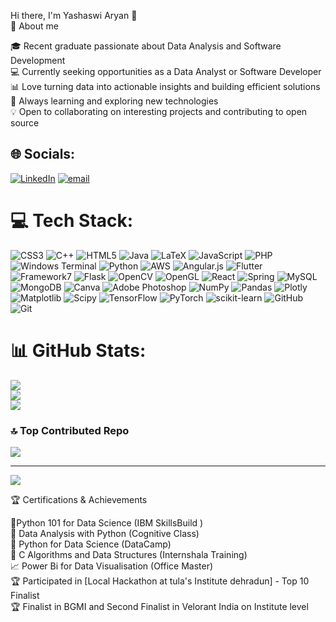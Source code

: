 Hi there, I'm Yashaswi Aryan 👋 <br/>
🚀 About me

🎓 Recent graduate passionate about Data Analysis and Software Development<br/>
💻 Currently seeking opportunities as a Data Analyst or Software Developer<br/>
📊 Love turning data into actionable insights and building efficient solutions<br/>
🌱 Always learning and exploring new technologies<br/>
💡 Open to collaborating on interesting projects and contributing to open source<br/>


## 🌐 Socials:
[![LinkedIn](https://img.shields.io/badge/LinkedIn-%230077B5.svg?logo=linkedin&logoColor=white)](https://www.linkedin.com/in/yashaswi-aryan-3a5400239) [![email](https://img.shields.io/badge/Email-D14836?logo=gmail&logoColor=white)](mailto:yashaswiaryan07588@gmail.com) 

# 💻 Tech Stack:
![CSS3](https://img.shields.io/badge/css3-%231572B6.svg?style=for-the-badge&logo=css3&logoColor=white) ![C++](https://img.shields.io/badge/c++-%2300599C.svg?style=for-the-badge&logo=c%2B%2B&logoColor=white) ![HTML5](https://img.shields.io/badge/html5-%23E34F26.svg?style=for-the-badge&logo=html5&logoColor=white) ![Java](https://img.shields.io/badge/java-%23ED8B00.svg?style=for-the-badge&logo=openjdk&logoColor=white) ![LaTeX](https://img.shields.io/badge/latex-%23008080.svg?style=for-the-badge&logo=latex&logoColor=white) ![JavaScript](https://img.shields.io/badge/javascript-%23323330.svg?style=for-the-badge&logo=javascript&logoColor=%23F7DF1E) ![PHP](https://img.shields.io/badge/php-%23777BB4.svg?style=for-the-badge&logo=php&logoColor=white) ![Windows Terminal](https://img.shields.io/badge/Windows%20Terminal-%234D4D4D.svg?style=for-the-badge&logo=windows-terminal&logoColor=white) ![Python](https://img.shields.io/badge/python-3670A0?style=for-the-badge&logo=python&logoColor=ffdd54) ![AWS](https://img.shields.io/badge/AWS-%23FF9900.svg?style=for-the-badge&logo=amazon-aws&logoColor=white) ![Angular.js](https://img.shields.io/badge/angular.js-%23E23237.svg?style=for-the-badge&logo=angularjs&logoColor=white) ![Flutter](https://img.shields.io/badge/Flutter-%2302569B.svg?style=for-the-badge&logo=Flutter&logoColor=white) ![Framework7](https://img.shields.io/badge/framework7-%23EE350F.svg?style=for-the-badge&logo=framework7&logoColor=white) ![Flask](https://img.shields.io/badge/flask-%23000.svg?style=for-the-badge&logo=flask&logoColor=white) ![OpenCV](https://img.shields.io/badge/opencv-%23white.svg?style=for-the-badge&logo=opencv&logoColor=white) ![OpenGL](https://img.shields.io/badge/OpenGL-%23FFFFFF.svg?style=for-the-badge&logo=opengl) ![React](https://img.shields.io/badge/react-%2320232a.svg?style=for-the-badge&logo=react&logoColor=%2361DAFB) ![Spring](https://img.shields.io/badge/spring-%236DB33F.svg?style=for-the-badge&logo=spring&logoColor=white) ![MySQL](https://img.shields.io/badge/mysql-4479A1.svg?style=for-the-badge&logo=mysql&logoColor=white) ![MongoDB](https://img.shields.io/badge/MongoDB-%234ea94b.svg?style=for-the-badge&logo=mongodb&logoColor=white) ![Canva](https://img.shields.io/badge/Canva-%2300C4CC.svg?style=for-the-badge&logo=Canva&logoColor=white) ![Adobe Photoshop](https://img.shields.io/badge/adobe%20photoshop-%2331A8FF.svg?style=for-the-badge&logo=adobe%20photoshop&logoColor=white) ![NumPy](https://img.shields.io/badge/numpy-%23013243.svg?style=for-the-badge&logo=numpy&logoColor=white) ![Pandas](https://img.shields.io/badge/pandas-%23150458.svg?style=for-the-badge&logo=pandas&logoColor=white) ![Plotly](https://img.shields.io/badge/Plotly-%233F4F75.svg?style=for-the-badge&logo=plotly&logoColor=white) ![Matplotlib](https://img.shields.io/badge/Matplotlib-%23ffffff.svg?style=for-the-badge&logo=Matplotlib&logoColor=black) ![Scipy](https://img.shields.io/badge/SciPy-%230C55A5.svg?style=for-the-badge&logo=scipy&logoColor=%white) ![TensorFlow](https://img.shields.io/badge/TensorFlow-%23FF6F00.svg?style=for-the-badge&logo=TensorFlow&logoColor=white) ![PyTorch](https://img.shields.io/badge/PyTorch-%23EE4C2C.svg?style=for-the-badge&logo=PyTorch&logoColor=white) ![scikit-learn](https://img.shields.io/badge/scikit--learn-%23F7931E.svg?style=for-the-badge&logo=scikit-learn&logoColor=white) ![GitHub](https://img.shields.io/badge/github-%23121011.svg?style=for-the-badge&logo=github&logoColor=white) ![Git](https://img.shields.io/badge/git-%23F05033.svg?style=for-the-badge&logo=git&logoColor=white)
# 📊 GitHub Stats:
![](https://github-readme-stats.vercel.app/api?username=Yashaswiaryan22&theme=dark&hide_border=false&include_all_commits=false&count_private=false)<br/>
![](https://nirzak-streak-stats.vercel.app/?user=Yashaswiaryan22&theme=dark&hide_border=false)<br/>
![](https://github-readme-stats.vercel.app/api/top-langs/?username=Yashaswiaryan22&theme=dark&hide_border=false&include_all_commits=false&count_private=false&layout=compact)

### 🔝 Top Contributed Repo
![](https://github-contributor-stats.vercel.app/api?username=Yashaswiaryan22&limit=5&theme=merko&combine_all_yearly_contributions=true)

---
[![](https://visitcount.itsvg.in/api?id=Yashaswiaryan22&icon=0&color=6)](https://visitcount.itsvg.in)



🏆 Certifications & Achievements

📜Python 101 for Data Science (IBM SkillsBuild )<br/>
📜 Data Analysis with Python (Cognitive Class)<br/>
🏅 Python for Data Science (DataCamp)<br/>
🎯 C Algorithms and Data Structures (Internshala Training)<br/>
📈 Power Bi for Data Visualisation (Office Master)<br/>
🏆 Participated in [Local Hackathon at tula's Institute dehradun] - Top 10 Finalist<br/>
🏆 Finalist in BGMI and Second Finalist in Velorant India on Institute level 


